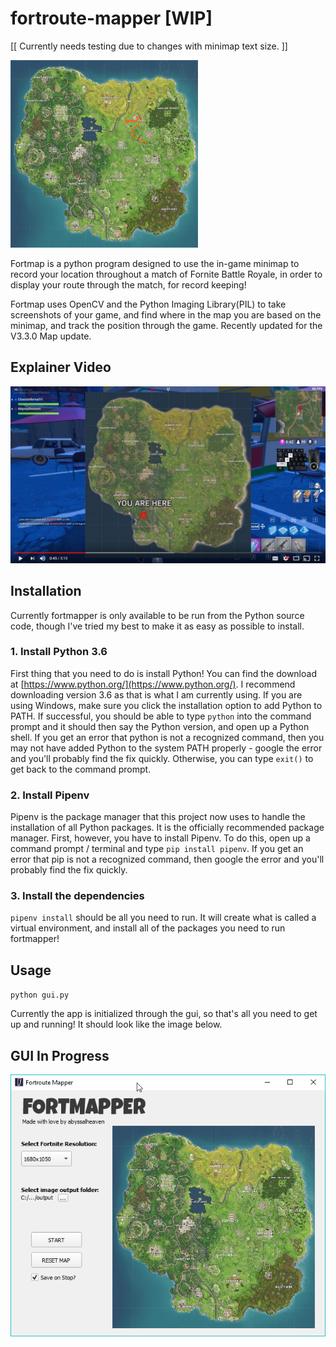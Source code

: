 # fortroute-mapper [WIP]

[[ Currently needs testing due to changes with minimap text size. ]]

<img src="./img/example_route.png" alt="" style="width: 300px;"/>

Fortmap is a python program designed to use the in-game minimap to record your location throughout a match of Fornite Battle Royale, in order to display your route through the match, for record keeping!

Fortmap uses OpenCV and the Python Imaging Library(PIL) to take screenshots of your game, and find where in the map you are based on the minimap, and track the position through the game. Recently updated for the V3.3.0 Map update.

## Explainer Video
<a href="https://www.youtube.com/watch?v=ZP9wyPZW82o"><img src="./img/yt_thumb.png" style="width: 600px;"></a>

## Installation

Currently fortmapper is only available to be run from the Python source code, though I've tried my best to make it as easy as possible to install. 

### 1. Install Python 3.6

First thing that you need to do is install Python! You can find the download at [https://www.python.org/](https://www.python.org/). I recommend downloading version 3.6 as that is what I am currently using. If you are using Windows, make sure you click the installation option to add Python to PATH. If successful, you should be able to type `python` into the command prompt and it should then say the Python version, and open up a Python shell. If you get an error that python is not a recognized command, then you may not have added Python to the system PATH properly - google the error and you'll probably find the fix quickly. Otherwise, you can type `exit()` to get back to the command prompt.

### 2. Install Pipenv

Pipenv is the package manager that this project now uses to handle the installation of all Python packages. It is the officially recommended package manager. First, however, you have to install Pipenv. To do this, open up a command prompt / terminal and type `pip install pipenv`. If you get an error that pip is not a recognized command, then google the error and you'll probably find the fix quickly.

### 3. Install the dependencies

`pipenv install` should be all you need to run. It will create what is called a virtual environment, and install all of the packages you need to run fortmapper!

## Usage

`python gui.py` 

Currently the app is initialized through the gui, so that's all you need to get up and running! It should look like the image below.

## GUI In Progress
![](./img/fmapper_gui02.png)